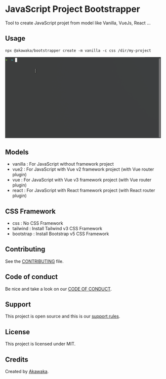 # JavaScript Project Bootstrapper

Tool to create JavaScript projet from model like Vanilla, VueJs, React ...

## Usage

```shell
npx @akawaka/bootstrapper create -m vanilla -c css /dir/my-project
```

![Example](docs/example.gif)

## Models

- vanilla : For JavaScript without framework project
- vue2 : For JavaScript with Vue v2 framework project (with Vue router plugin)
- vue : For JavaScript with Vue v3 framework project (with Vue router plugin)
- react : For JavaScript with React framework project (with React router plugin)

## CSS Framework

- css : No CSS Framework
- tailwind : Install Tailwind v3 CSS Framework
- bootstrap : Install Bootstrap v5 CSS Framework

## Contributing

See the [CONTRIBUTING](docs/CONTRIBUTING.md) file.

## Code of conduct

Be nice and take a look on our [CODE OF CONDUCT](docs/CODE_OF_CONDUCT.md).

## Support

This project is open source and this is our [support rules](docs/SUPPORT.md).

## License

This project is licensed under MIT.

## Credits

Created by [Akawaka](https://akawaka.fr).
